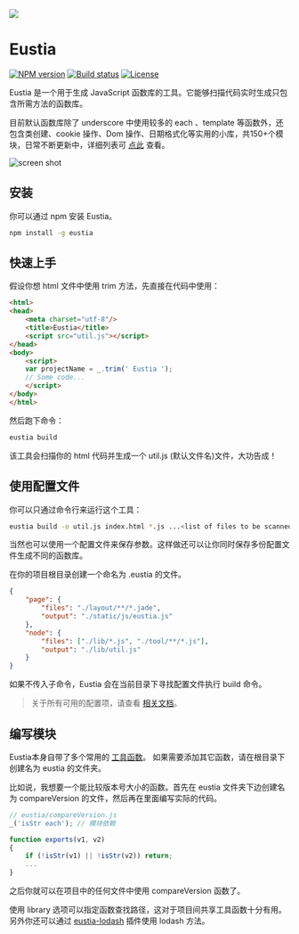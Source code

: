 <a href="https://eustia.github.io/" target="_blank">
    <img src="http://7xn2zy.com1.z0.glb.clouddn.com/github_eustia.jpg">
</a>

# Eustia

[![NPM version][npm-image]][npm-url]
[![Build status][travis-image]][travis-url]
[![License][license-image]][npm-url]

[npm-image]: https://img.shields.io/npm/v/eustia.svg
[npm-url]: https://npmjs.org/package/eustia
[travis-image]: https://img.shields.io/travis/liriliri/eustia.svg
[travis-url]: https://travis-ci.org/liriliri/eustia
[license-image]: https://img.shields.io/npm/l/eustia.svg

Eustia 是一个用于生成 JavaScript 函数库的工具。它能够扫描代码实时生成只包含所需方法的函数库。

目前默认函数库除了 underscore 中使用较多的 each 、template 等函数外，还包含类创建、cookie 操作、Dom 操作、日期格式化等实用的小库，共150+个模块，日常不断更新中，详细列表可 [点此](http://eustia.liriliri.io/module.html) 查看。

![screen shot](https://eustia.liriliri.io/static/img/eustia-screenshot.gif)

## 安装

你可以通过 npm 安装 Eustia。

```bash
npm install -g eustia
```

## 快速上手

假设你想 html 文件中使用 trim 方法，先直接在代码中使用：

```html
<html>
<head>
    <meta charset="utf-8"/>
    <title>Eustia</title>
    <script src="util.js"></script>
</head>
<body>
    <script>
    var projectName = _.trim(' Eustia ');
    // Some code...
    </script>
</body>
</html>
```

然后跑下命令：

```bash
eustia build
```

该工具会扫描你的 html 代码并生成一个 util.js (默认文件名)文件，大功告成！

## 使用配置文件

你可以只通过命令行来运行这个工具：

```bash
eustia build -o util.js index.html *.js ...<list of files to be scanned>
```

当然也可以使用一个配置文件来保存参数。这样做还可以让你同时保存多份配置文件生成不同的函数库。

在你的项目根目录创建一个命名为 .eustia 的文件。

```json
{
    "page": {
        "files": "./layout/**/*.jade",
        "output": "./static/js/eustia.js"
    },
    "node": {
        "files": ["./lib/*.js", "./tool/**/*.js"],
        "output": "./lib/util.js"
    }
}
```

如果不传入子命令，Eustia 会在当前目录下寻找配置文件执行 build 命令。

> 关于所有可用的配置项，请查看 [相关文档](https://eustia.liriliri.github.io/docs.html#commands)。

## 编写模块

Eustia本身自带了多个常用的 [工具函数](https://eustia.liriliri.github.io/module.html)。
如果需要添加其它函数，请在根目录下创建名为 eustia 的文件夹。

比如说，我想要一个能比较版本号大小的函数。首先在 eustia 文件夹下边创建名为 compareVersion 的文件，然后再在里面编写实际的代码。

```javascript
// eustia/compareVersion.js
_('isStr each'); // 模块依赖

function exports(v1, v2)
{
    if (!isStr(v1) || !isStr(v2)) return;
    ...
}
```

之后你就可以在项目中的任何文件中使用 compareVersion 函数了。

使用 library 选项可以指定函数查找路径，这对于项目间共享工具函数十分有用。另外你还可以通过 [eustia-lodash](https://github.com/liriliri/eustia-lodash) 插件使用 lodash 方法。

